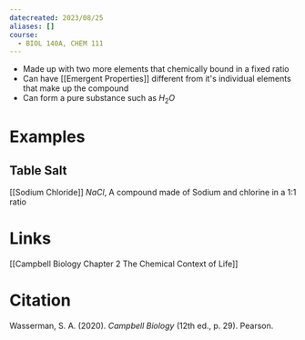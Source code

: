 ```yaml
---
datecreated: 2023/08/25
aliases: []
course:
  - BIOL 140A, CHEM 111
---
```


- Made up with two more elements that chemically bound in a fixed ratio
- Can have [[Emergent Properties]] different from it's individual elements that make up the compound
- Can form a pure substance such as $H_2O$

# Examples

## Table Salt

[[Sodium Chloride]] $NaCl$, A compound made of Sodium and chlorine in a 1:1 ratio

# Links

[[Campbell Biology Chapter 2 The Chemical Context of Life]]

# Citation

Wasserman, S. A. (2020). _Campbell Biology_ (12th ed., p. 29). Pearson.